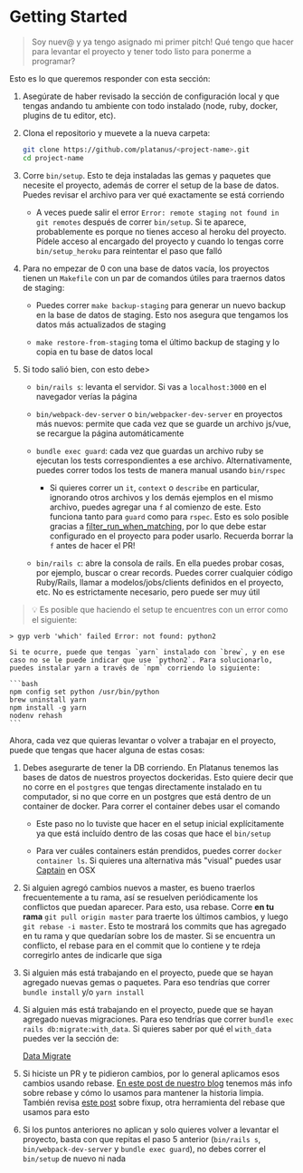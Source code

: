 # Getting Started

> Soy nuev@ y ya tengo asignado mi primer pitch! Qué tengo que hacer para levantar el proyecto y tener todo listo para ponerme a programar?

Esto es lo que queremos responder con esta sección:

1. Asegúrate de haber revisado la sección de configuración local y que tengas andando tu ambiente con todo instalado (node, ruby, docker, plugins de tu editor, etc).

1. Clona el repositorio y muevete a la nueva carpeta:

    ```bash
    git clone https://github.com/platanus/<project-name>.git
    cd project-name
    ```

1. Corre `bin/setup`. Esto te deja instaladas las gemas y paquetes que necesite el proyecto, además de correr el setup de la base de datos. Puedes revisar el archivo para ver qué exactamente se está corriendo

    * A veces puede salir el error `Error: remote staging not found in git remotes` después de correr `bin/setup`. Si te aparece, probablemente es porque no tienes acceso al heroku del proyecto. Pídele acceso al encargado del proyecto y cuando lo tengas corre `bin/setup_heroku` para reintentar el paso que falló

1. Para no empezar de 0 con una base de datos vacía, los proyectos tienen un `Makefile` con un par de comandos útiles para traernos datos de staging:

    * Puedes correr `make backup-staging` para generar un nuevo backup en la base de datos de staging. Esto nos asegura que tengamos los datos más actualizados de staging

    * `make restore-from-staging` toma el último backup de staging y lo copia en tu base de datos local

1. Si todo salió bien, con esto debe>

    * `bin/rails s`: levanta el servidor. Si vas a `localhost:3000` en el navegador verías la página

    * `bin/webpack-dev-server` o `bin/webpacker-dev-server` en proyectos más nuevos: permite que cada vez que se guarde un archivo js/vue, se recargue la página automáticamente

    * `bundle exec guard`: cada vez que guardas un archivo ruby se ejecutan los tests correspondientes a ese archivo. Alternativamente, puedes correr todos los tests de manera manual usando `bin/rspec`

        * Si quieres correr un `it`, `context` o `describe` en particular, ignorando otros archivos y los demás ejemplos en el mismo archivo, puedes agregar una `f` al comienzo de este. Esto funciona tanto para `guard` como para `rspec`. Esto es solo posible gracias a [filter_run_when_matching](https://relishapp.com/rspec/rspec-core/v/3-6/docs/filtering/filter-run-when-matching), por lo que debe estar configurado en el proyecto para poder usarlo. Recuerda borrar la `f` antes de hacer el PR!

    * `bin/rails c`: abre la consola de rails. En ella puedes probar cosas, por ejemplo, buscar o crear records. Puedes correr cualquier código Ruby/Rails, llamar a modelos/jobs/clients definidos en el proyecto, etc. No es estrictamente necesario, pero puede ser muy útil


> 💡 Es posible que haciendo el setup te encuentres con un error como el siguiente:

    > gyp verb 'which' failed Error: not found: python2

    Si te ocurre, puede que tengas `yarn` instalado con `brew`, y en ese caso no se le puede indicar que use `python2`. Para solucionarlo, puedes instalar yarn a través de `npm` corriendo lo siguiente:

    ```bash
    npm config set python /usr/bin/python
    brew uninstall yarn
    npm install -g yarn
    nodenv rehash
    ```



Ahora, cada vez que quieras levantar o volver a trabajar en el proyecto, puede que tengas que hacer alguna de estas cosas:

1. Debes asegurarte de tener la DB corriendo. En Platanus tenemos las bases de datos de nuestros proyectos dockeridas. Esto quiere decir que no corre en el `postgres` que tengas directamente instalado en tu computador, si no que corre en un postgres que está dentro de un container de docker. Para correr el container debes usar el comando 

    * Este paso no lo tuviste que hacer en el setup inicial explícitamente ya que está incluído dentro de las cosas que hace el `bin/setup`

    * Para ver cuáles containers están prendidos, puedes correr `docker container ls`. Si quieres una alternativa más "visual" puedes usar [Captain](https://getcaptain.co/) en OSX

1. Si alguien agregó cambios nuevos a master, es bueno traerlos frecuentemente a tu rama, así se resuelven periódicamente los conflictos que puedan aparecer. Para esto, usa rebase. Corre **en tu rama** `git pull origin master` para traerte los últimos cambios, y luego `git rebase -i master`. Esto te mostrará los commits que has agregado en tu rama y que quedarían sobre los de master. Si se encuentra un conflicto, el rebase para en el commit que lo contiene y te rdeja corregirlo antes de indicarle que siga

1. Si alguien más está trabajando en el proyecto, puede que se hayan agregado nuevas gemas o paquetes. Para eso tendrías que correr `bundle install` y/o `yarn install`

1. Si alguien más está trabajando en el proyecto, puede que se hayan agregado nuevas migraciones. Para eso tendrías que correr `bundle exec rails db:migrate:with_data`. Si quieres saber por qué el `with_data` puedes ver la sección de: 

    [Data Migrate](stack/ruby_rails/data_migrate.md)

1. Si hiciste un PR y te pidieron cambios, por lo general aplicamos esos cambios usando rebase. [En este post de nuestro blog](https://plata.news/blog/manteniendo-la-historia-limpia-usando-git-rebase/) tenemos más info sobre rebase y cómo lo usamos para mantener la historia limpia. También revisa [este post](https://fle.github.io/git-tip-keep-your-branch-clean-with-fixup-and-autosquash.html) sobre fixup, otra herramienta del rebase que usamos para esto

1. Si los puntos anteriores no aplican y solo quieres volver a levantar el proyecto, basta con que repitas el paso 5 anterior (`bin/rails s`, `bin/webpack-dev-server` y `bundle exec guard`), no debes correr el `bin/setup` de nuevo ni nada



